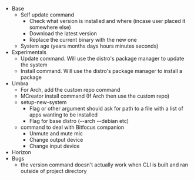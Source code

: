 - Base
  - Self update command
    - Check what version is installed and where (incase user placed it somewhere else)
    - Download the latest version
    - Replace the current binary with the new one
  - System age (years months days hours minutes seconds)
- Experimentals
  - Update command. Will use the distro's package manager to update the system
  - Install command. Will use the distro's package manager to install a package
- Umbra
  - For Arch, add the custom repo command
  - MCreator install command (If Arch then use the custom repo)
  - setup-new-system
    - Flag or other argument should ask for path to a file with a list of apps wanting to be installed
    - Flag for base distro (--arch --debian etc)
  - command to deal with Bitfocus companion
    - Unmute and mute mic
    - Change output device
    - Change input device
- Horizon
- Bugs
  - the version command doesn't actually work when CLI is built and ran outside of project directory
